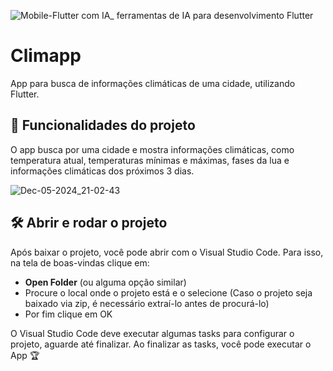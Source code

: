 ![Mobile-Flutter com IA_ ferramentas de IA para desenvolvimento Flutter](https://github.com/user-attachments/assets/8970431e-c33d-46e4-9646-6e5998f5c22e)

# Climapp

App para busca de informações climáticas de uma cidade, utilizando Flutter.

## 🔨 Funcionalidades do projeto

O app busca por uma cidade e mostra informações climáticas, como temperatura atual, temperaturas mínimas e máximas, fases da lua e informações climáticas dos próximos 3 dias.

![Dec-05-2024_21-02-43](https://github.com/user-attachments/assets/e0602b13-68d2-44e7-bf70-7e59976c7322)

## 🛠️ Abrir e rodar o projeto

Após baixar o projeto, você pode abrir com o Visual Studio Code. Para isso, na tela de boas-vindas clique em:

- **Open Folder** (ou alguma opção similar)
- Procure o local onde o projeto está e o selecione (Caso o projeto seja baixado via zip, é necessário extraí-lo antes de procurá-lo)
- Por fim clique em OK

O Visual Studio Code deve executar algumas tasks para configurar o projeto, aguarde até finalizar. Ao finalizar as tasks, você pode executar o App 🏆 
